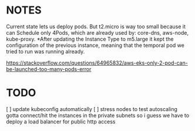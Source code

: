 # NOTES

Current state lets us deploy pods. But t2.micro is way too small because it can Schedule only 4Pods, which are already used by: core-dns, aws-node, kube-proxy.
  *After updating the Instance Type to m5.large it kept the configuration of the previous instance, meaning that the temporal pod we tried to run was running already.

https://stackoverflow.com/questions/64965832/aws-eks-only-2-pod-can-be-launched-too-many-pods-error

# TODO

[ ] update kubeconfig automatically
[ ] stress nodes to test autoscaling
  gotta connect/hit the instances in the private subnets
  so i guess we have to deploy a load balancer for public http access
